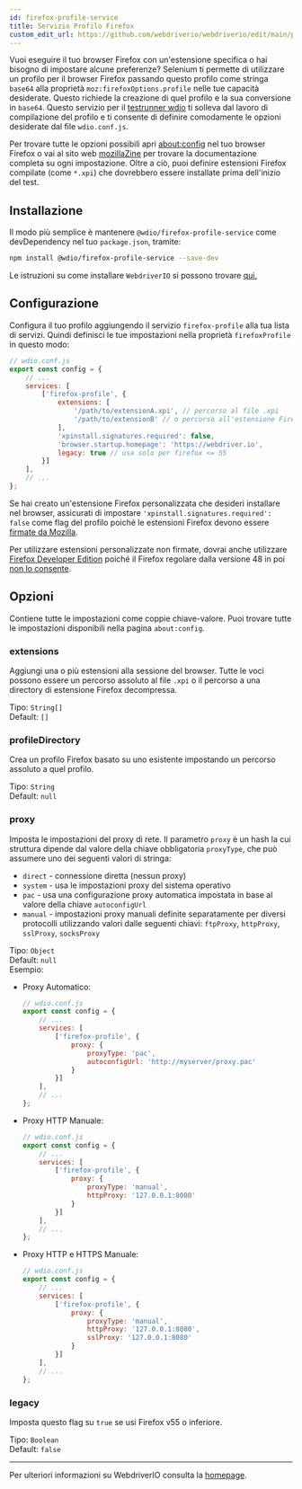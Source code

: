 ```yaml
---
id: firefox-profile-service
title: Servizio Profilo Firefox
custom_edit_url: https://github.com/webdriverio/webdriverio/edit/main/packages/wdio-firefox-profile-service/README.md
---
```



Vuoi eseguire il tuo browser Firefox con un'estensione specifica o hai bisogno di impostare alcune preferenze? Selenium ti permette di utilizzare un profilo per il browser Firefox passando questo profilo come stringa `base64` alla proprietà `moz:firefoxOptions.profile` nelle tue capacità desiderate. Questo richiede la creazione di quel profilo e la sua conversione in `base64`. Questo servizio per il [testrunner wdio](https://webdriver.io/docs/clioptions) ti solleva dal lavoro di compilazione del profilo e ti consente di definire comodamente le opzioni desiderate dal file `wdio.conf.js`.

Per trovare tutte le opzioni possibili apri [about:config](about:config) nel tuo browser Firefox o vai al sito web [mozillaZine](http://kb.mozillazine.org/About:config_entries) per trovare la documentazione completa su ogni impostazione. Oltre a ciò, puoi definire estensioni Firefox compilate (come `*.xpi`) che dovrebbero essere installate prima dell'inizio del test.

## Installazione

Il modo più semplice è mantenere `@wdio/firefox-profile-service` come devDependency nel tuo `package.json`, tramite:

```sh
npm install @wdio/firefox-profile-service --save-dev
```

Le istruzioni su come installare `WebdriverIO` si possono trovare [qui.](https://webdriver.io/docs/gettingstarted)

## Configurazione

Configura il tuo profilo aggiungendo il servizio `firefox-profile` alla tua lista di servizi. Quindi definisci le tue impostazioni nella proprietà `firefoxProfile` in questo modo:

```js
// wdio.conf.js
export const config = {
    // ...
    services: [
        ['firefox-profile', {
            extensions: [
                '/path/to/extensionA.xpi', // percorso al file .xpi
                '/path/to/extensionB' // o percorso all'estensione Firefox decompressa
            ],
            'xpinstall.signatures.required': false,
            'browser.startup.homepage': 'https://webdriver.io',
            legacy: true // usa solo per firefox <= 55
        }]
    ],
    // ...
};
```

Se hai creato un'estensione Firefox personalizzata che desideri installare nel browser, assicurati di impostare `'xpinstall.signatures.required': false` come flag del profilo poiché le estensioni Firefox devono essere [firmate da Mozilla](https://wiki.mozilla.org/Add-ons/Extension_Signing).

Per utilizzare estensioni personalizzate non firmate, dovrai anche utilizzare [Firefox Developer Edition](https://www.mozilla.org/en-GB/firefox/developer/) poiché il Firefox regolare dalla versione 48 in poi [non lo consente](https://wiki.mozilla.org/Add-ons/Extension_Signing#Timeline).

## Opzioni

Contiene tutte le impostazioni come coppie chiave-valore. Puoi trovare tutte le impostazioni disponibili nella pagina `about:config`.

### extensions

Aggiungi una o più estensioni alla sessione del browser. Tutte le voci possono essere un percorso assoluto al file `.xpi` o il percorso a una directory di estensione Firefox decompressa.

Tipo: `String[]`<br />
Default: `[]`

### profileDirectory

Crea un profilo Firefox basato su uno esistente impostando un percorso assoluto a quel profilo.

Tipo: `String`<br />
Default: `null`

### proxy

Imposta le impostazioni del proxy di rete. Il parametro `proxy` è un hash la cui struttura dipende dal valore della chiave obbligatoria `proxyType`, che può assumere uno dei seguenti valori di stringa:

 * `direct` - connessione diretta (nessun proxy)
 * `system` - usa le impostazioni proxy del sistema operativo
 * `pac` - usa una configurazione proxy automatica impostata in base al valore della chiave `autoconfigUrl`
 * `manual` - impostazioni proxy manuali definite separatamente per diversi protocolli utilizzando valori dalle seguenti chiavi: `ftpProxy`, `httpProxy`, `sslProxy`, `socksProxy`

Tipo: `Object`<br />
Default: `null`<br />
Esempio:

- Proxy Automatico:
    ```js
    // wdio.conf.js
    export const config = {
        // ...
        services: [
            ['firefox-profile', {
                proxy: {
                    proxyType: 'pac',
                    autoconfigUrl: 'http://myserver/proxy.pac'
                }
            }]
        ],
        // ...
    };
    ```

- Proxy HTTP Manuale:
    ```js
    // wdio.conf.js
    export const config = {
        // ...
        services: [
            ['firefox-profile', {
                proxy: {
                    proxyType: 'manual',
                    httpProxy: '127.0.0.1:8080'
                }
            }]
        ],
        // ...
    };
    ```

- Proxy HTTP e HTTPS Manuale:
    ```js
    // wdio.conf.js
    export const config = {
        // ...
        services: [
            ['firefox-profile', {
                proxy: {
                    proxyType: 'manual',
                    httpProxy: '127.0.0.1:8080',
                    sslProxy: '127.0.0.1:8080'
                }
            }]
        ],
        // ...
    };
    ```

### legacy

Imposta questo flag su `true` se usi Firefox v55 o inferiore.

Tipo: `Boolean`<br />
Default: `false`

----

Per ulteriori informazioni su WebdriverIO consulta la [homepage](https://webdriver.io).